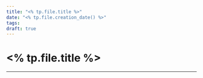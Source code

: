 ```yaml
---
title: "<% tp.file.title %>"
date: "<% tp.file.creation_date() %>"
tags: 
draft: true
---
```

# <% tp.file.title %>

___
